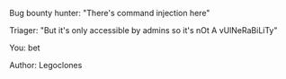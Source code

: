 Bug bounty hunter: "There's command injection here"

Triager: "But it's only accessible by admins so it's nOt A vUlNeRaBiLiTy"

You: bet

Author: Legoclones

